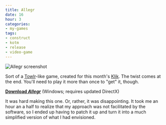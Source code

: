 ```yaml
---
title: Allegr
date: 16
hour: 3
categories:
- my-games
tags:
- construct
- kotm
- release
- video-game
---
```


![Allegr screenshot](http://blog.agj.cl/wp-content/uploads/2009/08/allegrscreen.png "Allegr screenshot")

Sort of a [Towlr](http://www.towlr.com/)-like game, created for this month's [Klik](http://blog.agj.cl/tag/kotm/). The twist comes at the end. You'll need to play it more than once to "get" it, though.

[**Download _Allegr_**](http://www.agj.cl/files/games/allegr.zip) (Windows; requires updated DirectX)

It was hard making this one. Or, rather, it was disappointing. It took me an hour an a half to realize that my approach was not facilitated by the software, so I ended up having to patch it up and turn it into a much simplified version of what I had envisioned.
